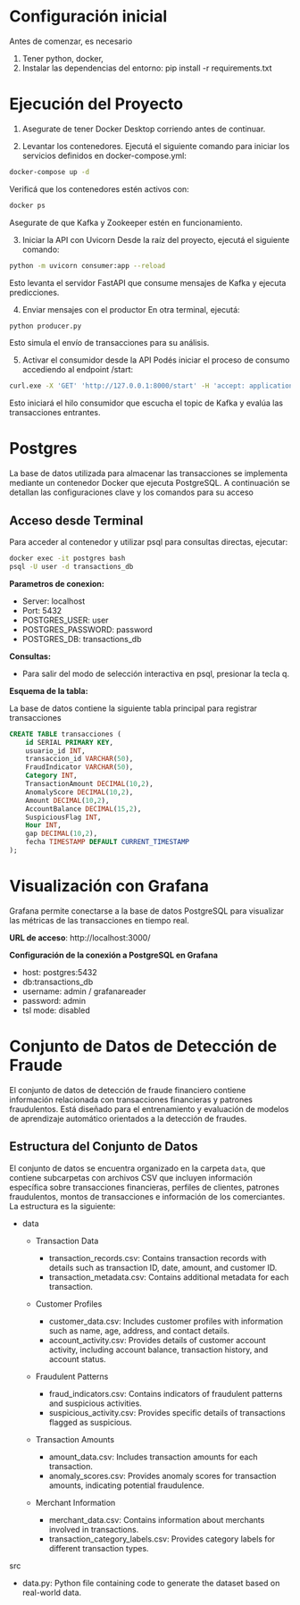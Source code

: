 # Configuración inicial
Antes de comenzar, es necesario 
1. Tener python, docker, 
1. Instalar las dependencias del entorno:
pip install -r requirements.txt


# Ejecución del Proyecto
1. Asegurate de tener Docker Desktop corriendo antes de continuar.

2. Levantar los contenedores. Ejecutá el siguiente comando para iniciar los servicios definidos en docker-compose.yml:
```bash
docker-compose up -d
```
Verificá que los contenedores estén activos con:

```bash
docker ps
```
Asegurate de que Kafka y Zookeeper estén en funcionamiento.

3. Iniciar la API con Uvicorn
Desde la raíz del proyecto, ejecutá el siguiente comando:

```bash
python -m uvicorn consumer:app --reload
```

Esto levanta el servidor FastAPI que consume mensajes de Kafka y ejecuta predicciones.

4. Enviar mensajes con el productor
En otra terminal, ejecutá:

```bash
python producer.py
```

Esto simula el envío de transacciones para su análisis.

5. Activar el consumidor desde la API
Podés iniciar el proceso de consumo accediendo al endpoint /start:

```bash
curl.exe -X 'GET' 'http://127.0.0.1:8000/start' -H 'accept: application/json'
```

Esto iniciará el hilo consumidor que escucha el topic de Kafka y evalúa las transacciones entrantes.


# Postgres
La base de datos utilizada para almacenar las transacciones se implementa mediante un contenedor Docker que ejecuta PostgreSQL. A continuación se detallan las configuraciones clave y los comandos para su acceso

##  Acceso desde Terminal
Para acceder al contenedor y utilizar psql para consultas directas, ejecutar:
```bash
docker exec -it postgres bash
psql -U user -d transactions_db
```

**Parametros de conexion:**

- Server: localhost
- Port: 5432
- POSTGRES_USER: user
- POSTGRES_PASSWORD: password
- POSTGRES_DB: transactions_db

**Consultas:**
- Para salir del modo de selección interactiva en psql, presionar la tecla q.

**Esquema de la tabla:**

La base de datos contiene la siguiente tabla principal para registrar transacciones

```sql
CREATE TABLE transacciones (
    id SERIAL PRIMARY KEY,
    usuario_id INT,
    transaccion_id VARCHAR(50),
    FraudIndicator VARCHAR(50), 
    Category INT,      
    TransactionAmount DECIMAL(10,2), 
    AnomalyScore DECIMAL(10,2), 
    Amount DECIMAL(10,2),        
    AccountBalance DECIMAL(15,2), 
    SuspiciousFlag INT,
    Hour INT,                    
    gap DECIMAL(10,2),          
    fecha TIMESTAMP DEFAULT CURRENT_TIMESTAMP 
);
```
# Visualización con Grafana
Grafana permite conectarse a la base de datos PostgreSQL para visualizar las métricas de las transacciones en tiempo real.

**URL de acceso**: http://localhost:3000/

**Configuración de la conexión a PostgreSQL en Grafana**
- host: postgres:5432
- db:transactions_db
- username: admin / grafanareader
- password: admin
- tsl mode: disabled


# Conjunto de Datos de Detección de Fraude
El conjunto de datos de detección de fraude financiero contiene información relacionada con transacciones financieras y patrones fraudulentos. Está diseñado para el entrenamiento y evaluación de modelos de aprendizaje automático orientados a la detección de fraudes.

## Estructura del Conjunto de Datos
El conjunto de datos se encuentra organizado en la carpeta `data`, que contiene subcarpetas con archivos CSV que incluyen información específica sobre transacciones financieras, perfiles de clientes, patrones fraudulentos, montos de transacciones e información de los comerciantes. La estructura es la siguiente:



- data
  - Transaction Data
    - transaction_records.csv: Contains transaction records with details such as transaction ID, date, amount, and customer ID.
    - transaction_metadata.csv: Contains additional metadata for each transaction.

  - Customer Profiles
    - customer_data.csv: Includes customer profiles with information such as name, age, address, and contact details.
    - account_activity.csv: Provides details of customer account activity, including account balance, transaction history, and account status.

  - Fraudulent Patterns
    - fraud_indicators.csv: Contains indicators of fraudulent patterns and suspicious activities.
    - suspicious_activity.csv: Provides specific details of transactions flagged as suspicious.

  - Transaction Amounts
    - amount_data.csv: Includes transaction amounts for each transaction.
    - anomaly_scores.csv: Provides anomaly scores for transaction amounts, indicating potential fraudulence.

  - Merchant Information
    - merchant_data.csv: Contains information about merchants involved in transactions.
    - transaction_category_labels.csv: Provides category labels for different transaction types.

src
- data.py: Python file containing code to generate the dataset based on real-world data.